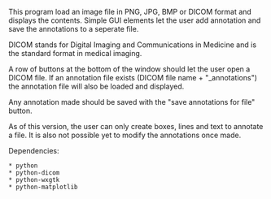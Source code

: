 This program load an image file in PNG, JPG, BMP or DICOM format and 
displays the contents. Simple GUI elements let the user add annotation 
and save the annotations to a seperate file. 

DICOM stands for Digital Imaging and Communications in Medicine and 
is the standard format in medical imaging. 

A row of buttons at the bottom of the window should let the user open
a DICOM file. If an annotation file exists (DICOM file name + "_annotations")
the annotation file will also be loaded and displayed. 

Any annotation made should be saved with the "save annotations for file"
button. 

As of this version, the user can only create boxes, lines and text to 
annotate a file. It is also not possible yet to modify the annotations 
once made.

Dependencies:

	* python
	* python-dicom
	* python-wxgtk
	* python-matplotlib
	

